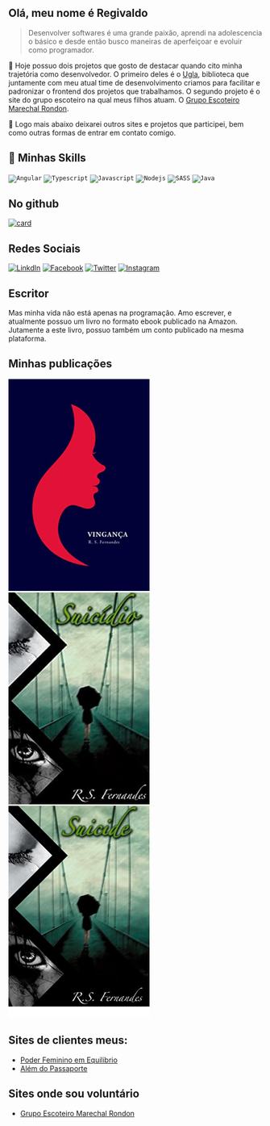 ## Olá, meu nome é <strong>Regivaldo</strong>

> Desenvolver softwares é uma grande paixão, aprendi na adolescencia o básico e desde então busco maneiras de aperfeiçoar e evoluir como programador.

🔭 Hoje possuo dois projetos que gosto de destacar quando cito minha trajetória como desenvolvedor. 
O primeiro deles é o [Ugla](https://ugla.dev), biblioteca que juntamente com meu atual time de desenvolvimento criamos para facilitar e padronizar o frontend dos projetos que trabalhamos. 
O segundo projeto é o site do grupo escoteiro na qual meus filhos atuam. O [Grupo Escoteiro Marechal Rondon](https://gemr.com.br).

💬 Logo mais abaixo deixarei outros sites e projetos que participei, bem como outras formas de entrar em contato comigo.

## 🚀 Minhas Skills

<code><img height="32" src="https://img.shields.io/badge/Angular-DD0031?style=for-the-badge&logo=angular&logoColor=white" alt="Angular"/></code>
<code><img height="32" src="https://img.shields.io/badge/TypeScript-007ACC?style=for-the-badge&logo=typescript&logoColor=white" alt="Typescript"/></code>
<code><img height="32" src="https://img.shields.io/badge/JavaScript-323330?style=for-the-badge&logo=javascript&logoColor=F7DF1E" alt="Javascript"/></code>
<code><img height="32" src="https://img.shields.io/badge/Node.js-43853D?style=for-the-badge&logo=node.js&logoColor=white" alt="Nodejs"/></code>
<code><img height="32" src="https://img.shields.io/badge/Sass-CC6699?style=for-the-badge&logo=sass&logoColor=white" alt="SASS"/></code>
<code><img height="32" src="https://img.shields.io/badge/Java-ED8B00?style=for-the-badge&logo=java&logoColor=white" alt="Java"/></code>

## No github
[![card](https://github-readme-stats.vercel.app/api?username=regivaldo&theme=radical)](https://github.com/iuricode/)

## Redes Sociais
[![LinkdIn](https://img.shields.io/badge/LinkedIn-0077B5?style=for-the-badge&logo=linkedin&logoColor=white)](https://www.linkedin.com/in/regivaldo-silva/)
[![Facebook](https://img.shields.io/badge/Facebook-1877F2?style=for-the-badge&logo=facebook&logoColor=white)](https://www.facebook.com/regivaldorfs)
[![Twitter](https://img.shields.io/badge/Twitter-1DA1F2?style=for-the-badge&logo=twitter&logoColor=white)](https://twitter.com/regivaldorfs)
[![Instagram](https://img.shields.io/badge/Instagram-E4405F?style=for-the-badge&logo=instagram&logoColor=white)](https://www.instagram.com/r.s.fernandes)

## Escritor
Mas minha vida não está apenas na programação.
Amo escrever, e atualmente possuo um livro no formato ebook publicado na Amazon.
Jutamente a este livro, possuo também um conto publicado na mesma plataforma.

## Minhas publicações
[![Vingança](profile/vinganca.png)](https://www.amazon.com.br/dp/B00LCCX548)
[![Suicídio](profile/suicidio.png)](https://www.amazon.com.br/dp/B012UO8RHQ)
[![Suicide](profile/suicide.png)](https://www.amazon.com.br/dp/B01I3L0PY8)

## Sites de clientes meus:
* [Poder Feminino em Equilibrio](https://poderfemininoemequilibrio.com.br/)
* [Além do Passaporte](https://alemdopassaporte.com/)

## Sites onde sou voluntário
* [Grupo Escoteiro Marechal Rondon](https://gemr.com.br/)
